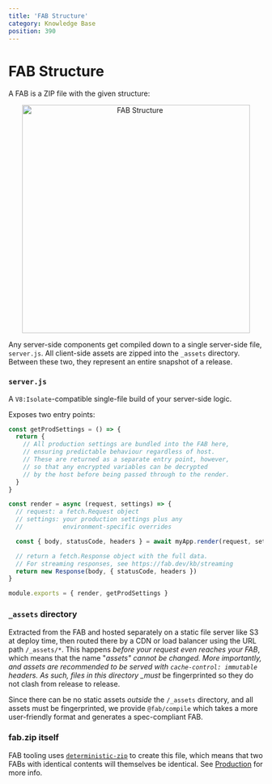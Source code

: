 ```yaml
---
title: 'FAB Structure'
category: Knowledge Base
position: 390
---
```


# FAB Structure

A FAB is a ZIP file with the given structure:

<p align="center">
  <img
    width="450px"
    max-width="100%"
    alt="FAB Structure"
    src="https://user-images.githubusercontent.com/23264/64143562-f9333180-ce53-11e9-9058-4d1d961a1d35.png"
  />
</p>

Any server-side components get compiled down to a single server-side file, `server.js`. All client-side assets are zipped into the `_assets` directory. Between these two, they represent an entire snapshot of a release.

### `server.js`

A `V8:Isolate`-compatible single-file build of your server-side logic.

Exposes two entry points:

```js
const getProdSettings = () => {
  return {
    // All production settings are bundled into the FAB here,
    // ensuring predictable behaviour regardless of host.
    // These are returned as a separate entry point, however,
    // so that any encrypted variables can be decrypted
    // by the host before being passed through to the render.
  }
}

const render = async (request, settings) => {
  // request: a fetch.Request object
  // settings: your production settings plus any
  //           environment-specific overrides

  const { body, statusCode, headers } = await myApp.render(request, settings)

  // return a fetch.Response object with the full data.
  // For streaming responses, see https://fab.dev/kb/streaming
  return new Response(body, { statusCode, headers })
}

module.exports = { render, getProdSettings }
```

### `_assets` directory

Extracted from the FAB and hosted separately on a static file server like S3 at deploy time, then routed there by a CDN or load balancer using the URL path `/_assets/*`. This happens _before your request even reaches your FAB_, which means that the name "_assets" cannot be changed. More importantly, and assets are recommended to be served with `cache-control: immutable` headers. As such, files in this directory \_must_ be fingerprinted so they do not clash from release to release.

Since there can be no static assets _outside_ the `/_assets` directory, and all assets must be fingerprinted, we provide `@fab/compile` which takes a more user-friendly format and generates a spec-compliant FAB.

### fab.zip itself

FAB tooling uses [`deterministic-zip`](https://npm.im/deterministic-zip) to create this file, which means that two FABs with identical contents will themselves be identical. See [Production](/kb/production) for more info.
